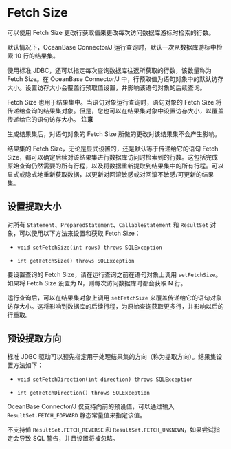 Fetch Size 
===============================

可以使用 Fetch Size 更改行获取值来更改每次访问数据库游标时检索的行数。

默认情况下，OceanBase Connector/J 运行查询时，默认一次从数据库游标中检索 10 行的结果集。

使用标准 JDBC，还可以指定每次查询数据库往返所获取的行数，该数量称为 Fetch Size。在 OceanBase Connector/J 中，行预取值为语句对象中的默认访存大小。设置访存大小会覆盖行预取值设置，并影响该语句对象的后续查询。

Fetch Size 也用于结果集中。当语句对象运行查询时，语句对象的 Fetch Size 将传递给查询的结果集对象。但是，您也可以在结果集对象中设置访存大小，以覆盖传递给它的语句访存大小。
**注意**



生成结果集后，对语句对象的 Fetch Size 所做的更改对该结果集不会产生影响。

结果集的 Fetch Size，无论是显式设置的，还是默认等于传递给它的语句 Fetch Size，都可以确定后续对该结果集进行数据库访问时检索到的行数。这包括完成原始查询仍然需要的所有行程，以及将数据重新提取到结果集中的所有行程。可以显式或隐式地重新获取数据，以更新对回滚敏感或对回滚不敏感/可更新的结果集。

设置提取大小 
------------------------

对所有 `Statement`、`PreparedStatement`、`CallableStatement` 和 `ResultSet` 对象，可以使用以下方法来设置和获取 Fetch Size：

* `void setFetchSize(int rows) throws SQLException`

  

* `int getFetchSize() throws SQLException`

  




要设置查询的 Fetch Size，请在运行查询之前在语句对象上调用 `setFetchSize`。如果将 Fetch Size 设置为 N，则每次访问数据库时都会获取 N 行。

运行查询后，可以在结果集对象上调用 `setFetchSize` 来覆盖传递给它的语句对象访存大小。这将影响到数据库的后续行程，为原始查询获取更多行，并影响以后的行重取。

预设提取方向 
------------------------

标准 JDBC 驱动可以预先指定用于处理结果集的方向（称为提取方向）。结果集设置方法如下：

* `void setFetchDirection(int direction) throws SQLException`

  

* `int getFetchDirection() throws SQLException`

  




OceanBase Connector/J 仅支持向前的预设值，可以通过输入 `ResultSet.FETCH_FORWARD` 静态常量值来指定该值。

不支持值 `ResultSet.FETCH_REVERSE` 和 `ResultSet.FETCH_UNKNOWN`，如果尝试指定会导致 SQL 警告，并且设置将被忽略。
